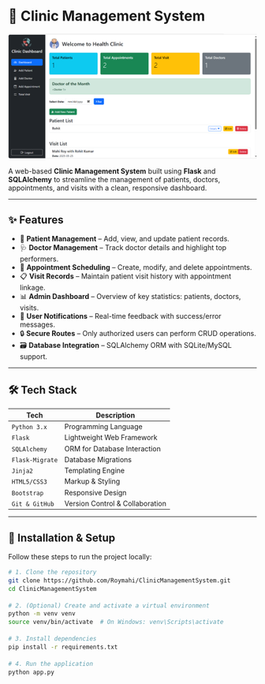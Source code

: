 # 🏥 Clinic Management System

![Dashboard](dashboard.png)

A web-based **Clinic Management System** built using **Flask** and **SQLAlchemy** to streamline the management of patients, doctors, appointments, and visits with a clean, responsive dashboard.

---

## ✨ Features

- 👥 **Patient Management** – Add, view, and update patient records.
- 🩺 **Doctor Management** – Track doctor details and highlight top performers.
- 📅 **Appointment Scheduling** – Create, modify, and delete appointments.
- 📋 **Visit Records** – Maintain patient visit history with appointment linkage.
- 📊 **Admin Dashboard** – Overview of key statistics: patients, doctors, visits.
- 🔔 **User Notifications** – Real-time feedback with success/error messages.
- 🔒 **Secure Routes** – Only authorized users can perform CRUD operations.
- 🗃️ **Database Integration** – SQLAlchemy ORM with SQLite/MySQL support.

---

## 🛠️ Tech Stack

| Tech              | Description                        |
|-------------------|------------------------------------|
| `Python 3.x`      | Programming Language                |
| `Flask`           | Lightweight Web Framework          |
| `SQLAlchemy`      | ORM for Database Interaction       |
| `Flask-Migrate`   | Database Migrations                |
| `Jinja2`          | Templating Engine                  |
| `HTML5/CSS3`      | Markup & Styling                   |
| `Bootstrap`       | Responsive Design                  |
| `Git & GitHub`    | Version Control & Collaboration    |

---

## 🚀 Installation & Setup

Follow these steps to run the project locally:

```bash
# 1. Clone the repository
git clone https://github.com/Roymahi/ClinicManagementSystem.git
cd ClinicManagementSystem

# 2. (Optional) Create and activate a virtual environment
python -m venv venv
source venv/bin/activate  # On Windows: venv\Scripts\activate

# 3. Install dependencies
pip install -r requirements.txt

# 4. Run the application
python app.py
